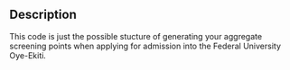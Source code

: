## Description

This code is just the possible stucture of generating your aggregate screening points when applying for admission into the Federal University Oye-Ekiti.